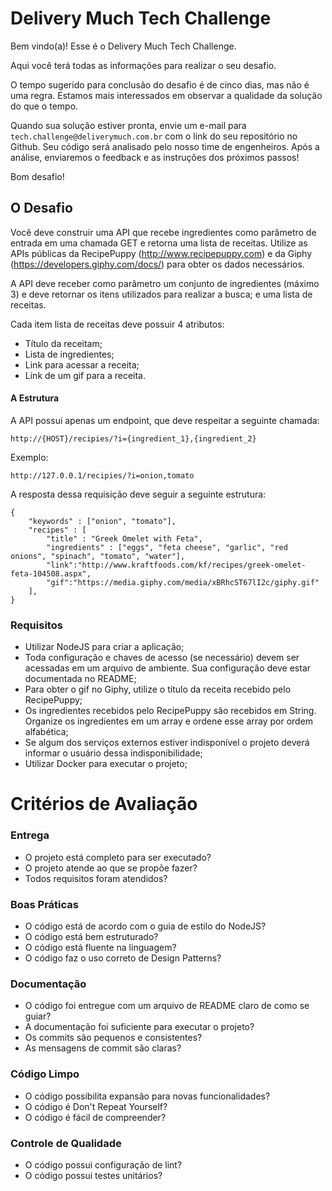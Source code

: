 # Delivery Much Tech Challenge

Bem vindo(a)! Esse é o Delivery Much Tech Challenge.

Aqui você terá todas as informações para realizar o seu desafio.

O tempo sugerido para conclusão do desafio é de cinco dias, mas não é uma regra. Estamos mais interessados em observar a qualidade da solução do que o tempo.

Quando sua solução estiver pronta, envie um e-mail para `tech.challenge@deliverymuch.com.br` com o link do seu repositório no Github. Seu código será analisado pelo nosso time de engenheiros. Após a análise, enviaremos o feedback e as instruções dos próximos passos!

Bom desafio!

## O Desafio

Você deve construir uma API que recebe ingredientes como parâmetro de entrada em uma chamada GET e retorna uma lista de receitas.
Utilize as APIs públicas da RecipePuppy (http://www.recipepuppy.com) e da Giphy (https://developers.giphy.com/docs/) para obter os dados necessários.

A API deve receber como parâmetro um conjunto de ingredientes (máximo 3) e deve retornar os itens utilizados para realizar a busca; e uma lista de receitas.

Cada item lista de receitas deve possuir 4 atributos:
- Título da receitam;
- Lista de ingredientes;
- Link para acessar a receita;
- Link de um gif para a receita.


#### A Estrutura

A API possui apenas um endpoint, que deve respeitar a seguinte chamada:

`http://{HOST}/recipies/?i={ingredient_1},{ingredient_2}`

Exemplo:

`http://127.0.0.1/recipies/?i=onion,tomato`


A resposta dessa requisição deve seguir a seguinte estrutura:

```
{
	"keywords" : ["onion", "tomato"],
	"recipes" : [
		"title" : "Greek Omelet with Feta",
		"ingredients" : ["eggs", "feta cheese", "garlic", "red onions", "spinach", "tomato", "water"],
		"link":"http://www.kraftfoods.com/kf/recipes/greek-omelet-feta-104508.aspx",
		"gif":"https://media.giphy.com/media/xBRhcST67lI2c/giphy.gif"
	],
}
```

### Requisitos

- Utilizar NodeJS para criar a aplicação;
- Toda configuração e chaves de acesso (se necessário) devem ser acessadas em um arquivo de ambiente. Sua configuração deve estar documentada no README;
- Para obter o gif no Giphy, utilize o título da receita recebido pelo RecipePuppy;
- Os ingredientes recebidos pelo RecipePuppy são recebidos em String. Organize os ingredientes em um array e ordene esse array por ordem alfabética;
- Se algum dos serviços externos estiver indisponível o projeto deverá informar o usuário dessa indisponibilidade;
- Utilizar Docker para executar o projeto;


# Critérios de Avaliação

### Entrega
- O projeto está completo para ser executado?
- O projeto atende ao que se propõe fazer?
- Todos requisitos foram atendidos?

### Boas Práticas
- O código está de acordo com o guia de estilo do NodeJS?
- O código está bem estruturado?
- O código está fluente na linguagem?
- O código faz o uso correto de Design Patterns?

### Documentação
- O código foi entregue com um arquivo de README claro de como se guiar?
- A documentação foi suficiente para executar o projeto?
- Os commits são pequenos e consistentes?
- As mensagens de commit são claras?

### Código Limpo
- O código possibilita expansão para novas funcionalidades?
- O código é Don't Repeat Yourself?
- O código é fácil de compreender?

### Controle de Qualidade
- O código possui configuração de lint?
- O código possui testes unitários?


